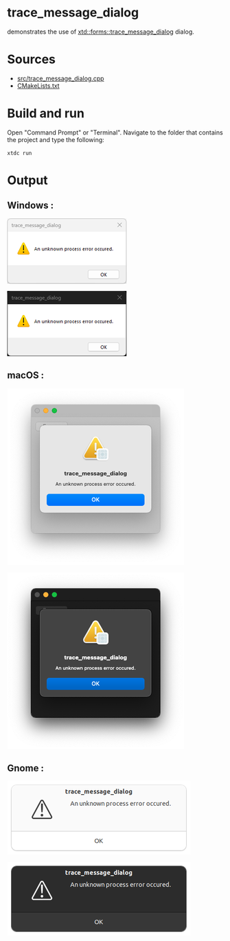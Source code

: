 # trace_message_dialog

demonstrates the use of [xtd::forms::trace_message_dialog](https://gammasoft71.github.io/xtd/reference_guides/latest/classxtd_1_1forms_1_1trace__message__dialog.html) dialog.

# Sources

* [src/trace_message_dialog.cpp](src/trace_message_dialog.cpp)
* [CMakeLists.txt](CMakeLists.txt)

# Build and run

Open "Command Prompt" or "Terminal". Navigate to the folder that contains the project and type the following:

```shell
xtdc run
```

# Output

## Windows :

![Screenshot](../../../../docs/pictures/examples/trace_message_dialog_w.png)

![Screenshot](../../../../docs/pictures/examples/trace_message_dialog_wd.png)

## macOS :

![Screenshot](../../../../docs/pictures/examples/trace_message_dialog_m.png)

![Screenshot](../../../../docs/pictures/examples/trace_message_dialog_md.png)

## Gnome :

![Screenshot](../../../../docs/pictures/examples/trace_message_dialog_g.png)

![Screenshot](../../../../docs/pictures/examples/trace_message_dialog_gd.png)
